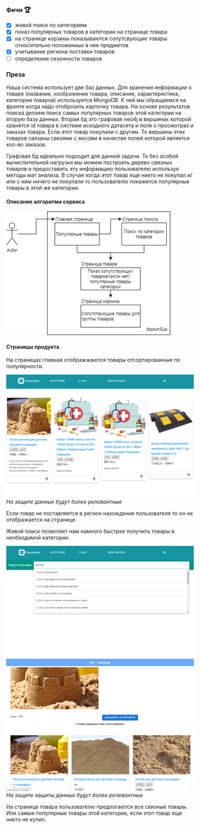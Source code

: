 ### Фичи :trophy:
 - [x] живой поиск по категориям
 - [x] показ популярных товаров в категории на странице товара
 - [x] на странице корзины показываются сопутсвующие товары относительно положенных в нее предметов
 - [x] учитывание региона поставки товаров
 - [ ] определение сезонности товаров

### Преза
Наша система использует две баз данных. Для хранения информации о товаре (название, изображение товара, описание, характеристика, категории товаров) используется  MongoDB. К ней мы обращаемся на фронте когда надо отоброзить карточку товара. На основе результатов поиска делаем поиск самых популярных товаров этой категории на вторую базу данных. Вторая бд это графовая neo4j в вершинах которой хранятся id товара в системе исходного датасета и поля о просмотрах и заказах товара. Если этот товар покупали с другим. То вершины этих товаров связаны связями с весовм в качестве полей которой является кол-во заказов. 

Графовая бд идеально подходит для данной задачи. Тк без особой вычислительной нагрузки мы можем построить дерево связных товаров и предоставить эту информацию пользователю используя методы мат анализа.
В случае когда этот товар еще никто не покупал и/или с ним ничего не покупали то пользователю покажется популярные товары в этой же категории.

#### Описание алгоритма сервиса
![Главная страница](/images/hack1.drawio.png)


#### Страницы продукта

На страницах главная отображжаются товары отсортированные по популярности.

![Главная страница](/images/main.png)
*На защите данные будут более релевантные*

Если товар не поставляется в регион нахождения пользователя то он не отображается на странице.

Живой поиск позволяет нам намного быстрее получить товары в необходимой категории.

![Живой поиск по категориям](/images/search.png)
![Результат поиска](/images/product.png)
*На защите защиты данные будут более релевантные*

На странице товара пользователю предлогаются все связные товары. Или самые популярные товары этой категории, если этот товар еще никто не купил.